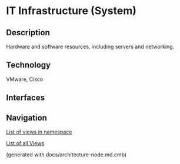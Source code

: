 # IT Infrastructure (System)
## Description
Hardware and software resources, including servers and networking.

## Technology
VMware, Cisco


## Interfaces


## Navigation
[List of views in namespace](./views-in-namespace.md)

[List of all Views](../../views.md)

(generated with docs/architecture-node.md.cmb)
